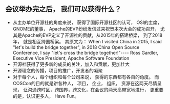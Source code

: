 ## 会议举办完之后， 我们可以获得什么？ 

* 从主办单位开源社的角度来说， 获得了国际开源社区的认可， OSI的主席，GNOME的董事， Apache的EVP纷纷发信过来祝贺本次大会的成功召开， 尤其是Apache的EVP定义了开源社的贡献，从2015年的搭建桥梁， 到了2018年， 就是相互跨国桥梁。 其原文为： When I visited China in 2015, I said "let's build the bridge together", in 2018 China Open Source Conference, I say "let's cross the bridge together!"---- Ross Gardler, Executive Vice President, Apache Software Foundation
* 开源社获得了更多新的成员的关注，加入和贡献，更加壮大
* 开源理念的传播，项目的推广，开发者的凝聚
* 对于每个人，每个组织和每个公司来说， 获得的东西都有各自的角度。 
而COSCon的目的就是讲各种人， 项目， 企业， 组织， 资源在这两天尽情呈现， 让沟通跨时区，跨国界，跨文化，在会议的两天高带宽地进行， 更重要的是，认识更多人， Have Fun。
 